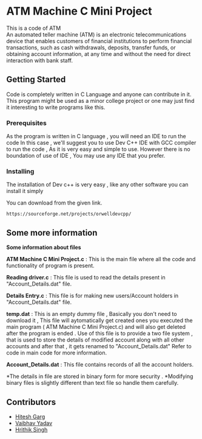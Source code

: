 # ATM Machine C Mini Project

This is a code of ATM  
An automated teller machine (ATM) is an electronic telecommunications device that enables customers of financial institutions to perform financial transactions, such as cash withdrawals, deposits, transfer funds, or obtaining account information, at any time and without the need for direct interaction with bank staff.

## Getting Started

Code is completely written in C Language and anyone can contribute in it.
This program might be used as a minor college project or one may just find it interesting to write programs like this.

### Prerequisites

As the program is  written in C language , you will need an IDE to run the code 
In this case , we'll suggest you to use Dev C++ IDE with GCC compiler to run the code , As it is very easy and simple to use.
However there is no boundation of use of IDE , You may use any IDE that you prefer.

### Installing

The installation of Dev c++ is very easy , like any other software you can install it simply

You can download from the given link.

```
https://sourceforge.net/projects/orwelldevcpp/
```

## Some more information 

**Some information about files**

**ATM Machine C Mini Project.c** : This is the main file where all the code and functionality of program is present.

**Reading driver.c** : This file is used to read the details present in "Account_Details.dat" file.

**Details Entry.c** : This file is for making new users/Account holders in "Account_Details.dat" file.

**temp.dat** : This is an empty dummy file , Basically you don't need to download it , This file will aytomatically get created ones you executed the main program ( ATM Machine C Mini Project.c) and will also get deleted after the program is ended .
Use of this file is to provide a two file system , that is used to store the details of modified account along with all other accounts and after that , it gets renamed to "Account_Details.dat"
Refer to code in main code for more information.

**Account_Details.dat** : This file contains records of all the account holders.
 
*The details in file are stored in binary form for more security .
*Modifying binary files is slightly different than text file so handle them carefully.

## Contributors

* <a href="hts:H//github.com/hiteshgarg123//">Hitesh Garg</a> 
* <a href="https://github.com/vaibhav2vicky/">Vaibhav Yadav</a>
* <a href="https://github.com/hrithik8084/">Hrithik Singh</a>


